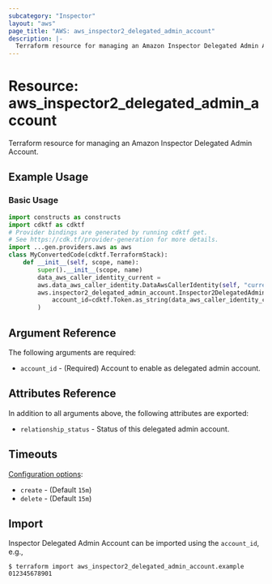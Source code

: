 ```yaml
---
subcategory: "Inspector"
layout: "aws"
page_title: "AWS: aws_inspector2_delegated_admin_account"
description: |-
  Terraform resource for managing an Amazon Inspector Delegated Admin Account.
---
```


# Resource: aws_inspector2_delegated_admin_account

Terraform resource for managing an Amazon Inspector Delegated Admin Account.

## Example Usage

### Basic Usage

```python
import constructs as constructs
import cdktf as cdktf
# Provider bindings are generated by running cdktf get.
# See https://cdk.tf/provider-generation for more details.
import ...gen.providers.aws as aws
class MyConvertedCode(cdktf.TerraformStack):
    def __init__(self, scope, name):
        super().__init__(scope, name)
        data_aws_caller_identity_current =
        aws.data_aws_caller_identity.DataAwsCallerIdentity(self, "current")
        aws.inspector2_delegated_admin_account.Inspector2DelegatedAdminAccount(self, "example",
            account_id=cdktf.Token.as_string(data_aws_caller_identity_current.account_id)
        )
```

## Argument Reference

The following arguments are required:

* `account_id` - (Required) Account to enable as delegated admin account.

## Attributes Reference

In addition to all arguments above, the following attributes are exported:

* `relationship_status` - Status of this delegated admin account.

## Timeouts

[Configuration options](https://developer.hashicorp.com/terraform/language/resources/syntax#operation-timeouts):

* `create` - (Default `15m`)
* `delete` - (Default `15m`)

## Import

Inspector Delegated Admin Account can be imported using the `account_id`, e.g.,

```
$ terraform import aws_inspector2_delegated_admin_account.example 012345678901
```

<!-- cache-key: cdktf-0.17.0-pre.15 input-291b2d371a977663ffdc9cf837f4e22972da50170c909b321d6fa167eeffdd6a -->